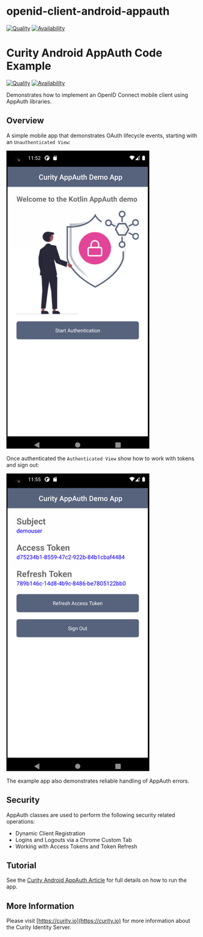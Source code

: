 # openid-client-android-appauth

[![Quality](https://img.shields.io/badge/quality-demo-red)](https://curity.io/resources/code-examples/status/)
[![Availability](https://img.shields.io/badge/availability-source-blue)](https://curity.io/resources/code-examples/status/)

# Curity Android AppAuth Code Example

[![Quality](https://img.shields.io/badge/quality-demo-red)](https://curity.io/resources/code-examples/status/)
[![Availability](https://img.shields.io/badge/availability-source-blue)](https://curity.io/resources/code-examples/status/)

Demonstrates how to implement an OpenID Connect mobile client using AppAuth libraries.

## Overview

A simple mobile app that demonstrates OAuth lifecycle events, starting with an `Unauthenticated View`:

![Unauthenticated View](doc/android-unauthenticated-view.png)

Once authenticated the `Authenticated View` show how to work with tokens and sign out:

![Authenticated View](doc/android-authenticated-view.png)

The example app also demonstrates reliable handling of AppAuth errors.

## Security

AppAuth classes are used to perform the following security related operations:

* Dynamic Client Registration
* Logins and Logouts via a Chrome Custom Tab
* Working with Access Tokens and Token Refresh

## Tutorial

See the [Curity Android AppAuth Article](https://curity.io/resources/learn/kotlin-android-appauth/) for full details on how to run the app.

## More Information

Please visit [https://curity.io](https://curity.io) for more information about the Curity Identity Server.